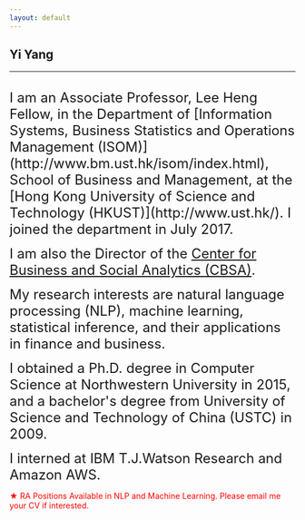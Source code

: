 ```yaml
---
layout: default
---
```


## Yi Yang

***

<br>
<span style="font-size:24px;">I am an Associate Professor, Lee Heng Fellow, in the Department of [Information Systems, Business Statistics and Operations Management (ISOM)](http://www.bm.ust.hk/isom/index.html), School of Business and Management, at the [Hong Kong University of Science and Technology (HKUST)](http://www.ust.hk/). I joined the department in July 2017.  </span><br>

<span style="font-size:24px;">I am also the Director of the [Center for Business and Social Analytics (CBSA)](https://cbsa.hkust.edu.hk/).</span><br>

<span style="font-size:24px;">My research interests are natural language processing (NLP), machine learning, statistical inference, and their applications in finance and business. </span><br>

<span style="font-size:24px;">I obtained a Ph.D. degree in Computer Science at Northwestern University in 2015, and a bachelor's degree from University of Science and Technology of China (USTC) in 2009.</span><br>

<span style="font-size:24px;">I interned at IBM T.J.Watson Research and Amazon AWS. </span><br>

<!--<span style="font-size:24px;">I have been consulting for a leading hedge fund firm on financial NLP topics since 2021.<br> Prior to that, I was a research associate at University of Illinois at Urbana-Champaign.
</span>-->


<span style="color:red;">&#9733; RA Positions Available in NLP and Machine Learning. Please email me your CV if interested.<br>
</span>

